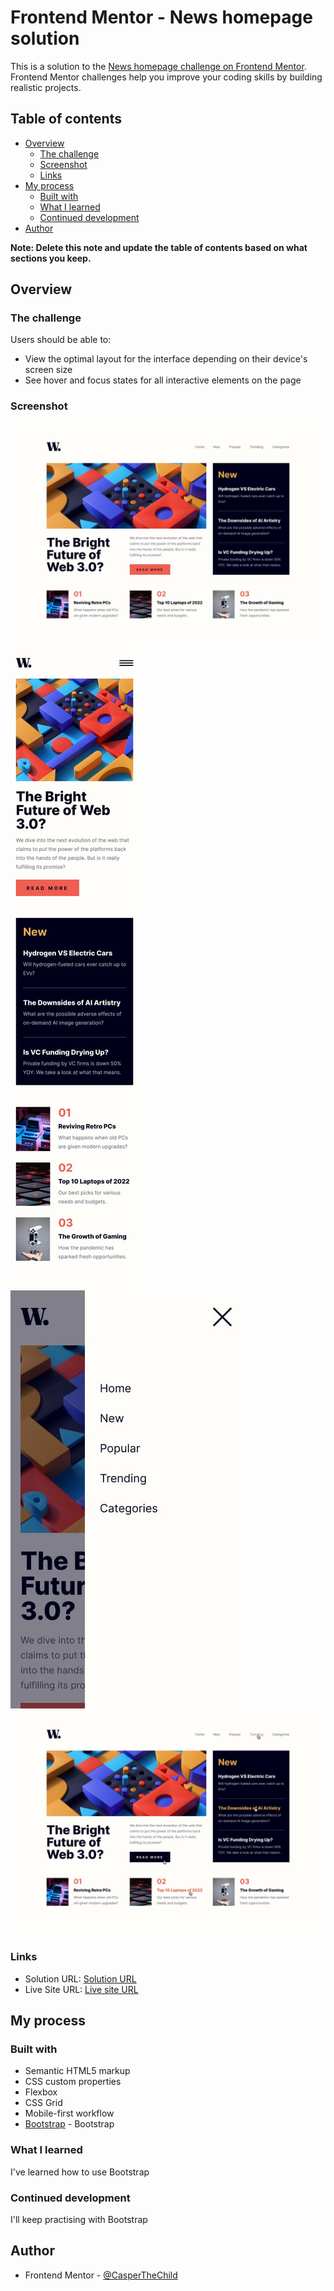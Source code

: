 # Frontend Mentor - News homepage solution

This is a solution to the [News homepage challenge on Frontend Mentor](https://www.frontendmentor.io/challenges/news-homepage-H6SWTa1MFl). Frontend Mentor challenges help you improve your coding skills by building realistic projects. 

## Table of contents

- [Overview](#overview)
  - [The challenge](#the-challenge)
  - [Screenshot](#screenshot)
  - [Links](#links)
- [My process](#my-process)
  - [Built with](#built-with)
  - [What I learned](#what-i-learned)
  - [Continued development](#continued-development)
- [Author](#author)

**Note: Delete this note and update the table of contents based on what sections you keep.**

## Overview

### The challenge

Users should be able to:

- View the optimal layout for the interface depending on their device's screen size
- See hover and focus states for all interactive elements on the page

### Screenshot

![](./design/desktop-design.jpg)
![](./design/mobile-design.jpg)
![](./design/mobile-menu.jpg)
![](./design/active-states.jpg)

### Links

- Solution URL: [Solution URL](https://github.com/CasperTheChild/FM_NewsPage?tab=readme-ov-file)
- Live Site URL: [Live site URL](https://casperthechild.github.io/FM_NewsPage/)

## My process

### Built with

- Semantic HTML5 markup
- CSS custom properties
- Flexbox
- CSS Grid
- Mobile-first workflow
- [Bootstrap](https://getbootstrap.com/) - Bootstrap

### What I learned

I've learned how to use Bootstrap

### Continued development

I'll keep practising with Bootstrap

## Author

- Frontend Mentor - [@CasperTheChild](https://www.frontendmentor.io/profile/CasperTheChild)
